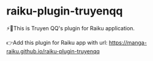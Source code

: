 # raiku-plugin-truyenqq
⚡🎉This is Truyen QQ's plugin for Raiku application.

👉Add this plugin for Raiku app with url: https://manga-raiku.github.io/raiku-plugin-truyenqq